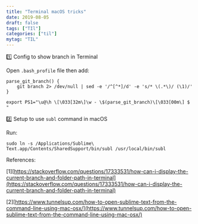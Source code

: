 ```yaml
---
title: "Terminal macOS tricks"
date: 2019-08-05
draft: false
tags: ["TIl"]
categories: ["til"]
mytag: "TIL"
---
```


:one: Config to show branch in Terminal

Open `.bash_profile` file then add:  

```shell
parse_git_branch() {
    git branch 2> /dev/null | sed -e '/^[^*]/d' -e 's/* \(.*\)/ (\1)/'
}

export PS1="\u@\h \[\033[32m\]\w - \$(parse_git_branch)\[\033[00m\] $ "
```

:two: Setup to use `subl` command in macOS

Run:  

```
sudo ln -s /Applications/Sublime\ Text.app/Contents/SharedSupport/bin/subl /usr/local/bin/subl
```

References:  

[1][https://stackoverflow.com/questions/17333531/how-can-i-display-the-current-branch-and-folder-path-in-terminal](https://stackoverflow.com/questions/17333531/how-can-i-display-the-current-branch-and-folder-path-in-terminal)

[2][https://www.tunnelsup.com/how-to-open-sublime-text-from-the-command-line-using-mac-osx/](https://www.tunnelsup.com/how-to-open-sublime-text-from-the-command-line-using-mac-osx/)